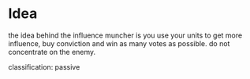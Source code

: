 # Idea

the idea behind the influence muncher is you use
your units to get more influence, buy conviction
and win as many votes as possible. do not
concentrate on the enemy.

classification: passive
